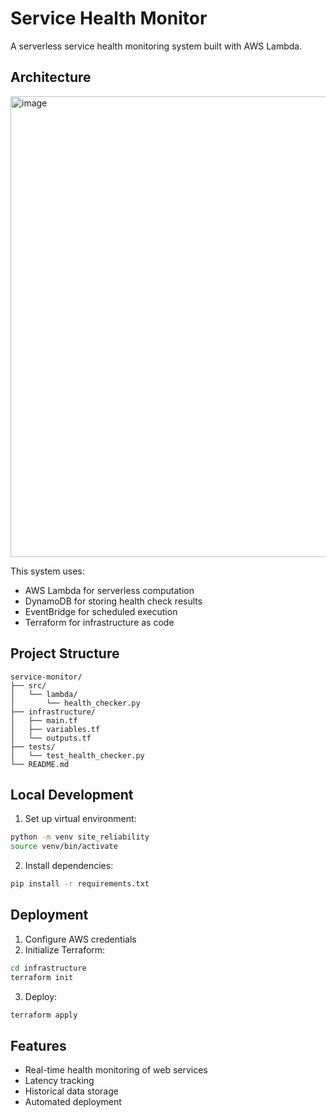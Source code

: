 # Service Health Monitor

A serverless service health monitoring system built with AWS Lambda.

## Architecture

<img width="737" alt="image" src="https://github.com/user-attachments/assets/60984123-7cf4-4bcc-b4f1-1a0123be9077">


This system uses:

- AWS Lambda for serverless computation
- DynamoDB for storing health check results
- EventBridge for scheduled execution
- Terraform for infrastructure as code

## Project Structure

```
service-monitor/
├── src/
│   └── lambda/
│       └── health_checker.py
├── infrastructure/
│   ├── main.tf
│   ├── variables.tf
│   └── outputs.tf
├── tests/
│   └── test_health_checker.py
└── README.md
```

## Local Development

1. Set up virtual environment:
```bash
python -m venv site_reliability
source venv/bin/activate

```

2. Install dependencies:
```bash
pip install -r requirements.txt
```

## Deployment

1. Configure AWS credentials
2. Initialize Terraform:
```bash
cd infrastructure
terraform init
```

3. Deploy:
```bash
terraform apply
```

## Features

- Real-time health monitoring of web services
- Latency tracking
- Historical data storage
- Automated deployment
